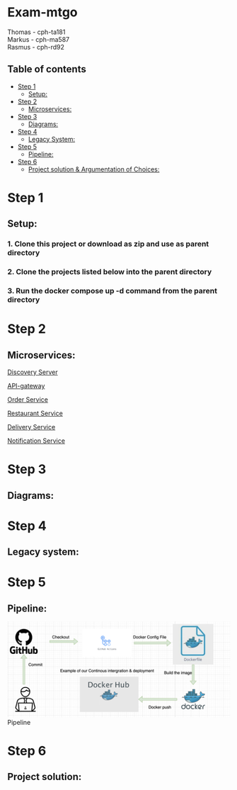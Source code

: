 # Exam-mtgo #
Thomas - cph-ta181  
Markus - cph-ma587  
Rasmus - cph-rd92  

## Table of contents
- [Step 1](#step-1)
  - [Setup:](#setup)
- [Step 2](#step-2)
  - [Microservices:](#micro-services)
- [Step 3](#step-3)
  - [Diagrams:](#project-diagrams)
- [Step 4](#step-4)
  - [Legacy System:](#legacy-system)
- [Step 5](#step-5)
  - [Pipeline:](#pipeline)
- [Step 6](#step-6)
  - [Project solution & Argumentation of Choices:](#Project-resume)

# Step 1
## Setup:
### 1.  Clone this project or download as zip and use as parent directory ### 

### 2.  Clone the projects listed below into the parent directory ### 

### 3.  Run the docker compose up -d command from the parent directory ### 


# Step 2
## Microservices:

[Discovery Server](https://github.com/MRT-exam/exam-discovery-server)  

[API-gateway](https://github.com/MRT-exam/exam-api-gateway)  

[Order Service](https://github.com/MRT-exam/exam-order-service)  

[Restaurant Service](https://github.com/MRT-exam/exam-restaurant-service)  

[Delivery Service](https://github.com/MRT-exam/exam-delivery-service)

[Notification Service](https://github.com/MRT-exam/exam-notification-service)


# Step 3
## Diagrams:



# Step 4
## Legacy system:

# Step 5
## Pipeline:

![Screenshot](pipeline.png)
Pipeline

# Step 6
## Project solution:
